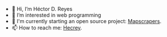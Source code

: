 - 👋 Hi, I’m Héctor D. Reyes
- 👀 I’m interested in web programming
- 🚀 I'm currently starting an open source project: [Mapscrapers](https://mapscrapers.onrender.com/).
- 📫 How to reach me:  [Hecrey](https://hecrey.000webhostapp.com/).

<!---
Hector-hub/Hector-hub is a ✨ special ✨ repository because its `README.md` (this file) appears on your GitHub profile.
You can click the Preview link to take a look at your changes.
--->
